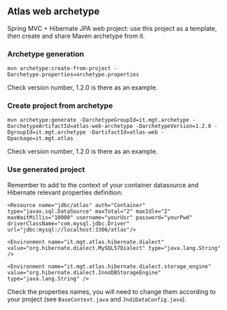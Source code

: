 ## Atlas web archetype
Spring MVC + Hibernate JPA web project: use this project as a template, then 
create and share Maven archetype from it.

### Archetype generation
`mvn archetype:create-from-project -Darchetype.properties=archetype.properties`

Check version number, 1.2.0 is there as an example.

### Create project from archetype
`mvn archetype:generate -DarchetypeGroupId=it.mgt.archetype -DarchetypeArtifactId=atlas-web-archetype -DarchetypeVersion=1.2.0
-DgroupId=it.mgt.archetype -DartifactId=atlas-web -Dpackage=it.mgt.atlas`

Check version number, 1.2.0 is there as an example.

### Use generated project
Remember to add to the context of your container datasource and Hibernate 
relevant properties definition:

`<Resource name="jdbc/atlas" auth="Container" type="javax.sql.DataSource"
    maxTotal="2" maxIdle="2" maxWaitMillis="10000"
    username="yourUsr" password="yourPwd" driverClassName="com.mysql.jdbc.Driver"
    url="jdbc:mysql://localhost:3306/atlas"/>`

`<Environment name="it.mgt.atlas.hibernate.dialect" value="org.hibernate.dialect.MySQL57Dialect" type="java.lang.String" />`

`<Environment name="it.mgt.atlas.hibernate.dialect.storage_engine" value="org.hibernate.dialect.InnoDBStorageEngine" type="java.lang.String" />`

Check the properties names, you will need to change them according to your
project (see `BaseContext.java` and `JndiDataConfig.java`).
